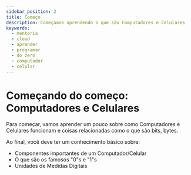 ```yaml
---
sidebar_position: 2
title: Começo
description: Começamos aprendendo o que são Computadores e Celulares
keywords:
  - mentoria
  - cloud
  - aprender
  - programar
  - do zero
  - computador
  - celular
---
```


# Começando do começo: Computadores e Celulares

Para começar, vamos aprender um pouco sobre como Computadores e Celulares funcionam e coisas relacionadas como o que são bits, bytes.

Ao final, você deve ter um conhecimento básico sobre:

- Componentes importantes de um Computador/Celular
- O que são os famosos "0"s e "1"s
- Unidades de Medidas Digitais

<!--![Docs Version Dropdown](./img/docsVersionDropdown.png)-->
